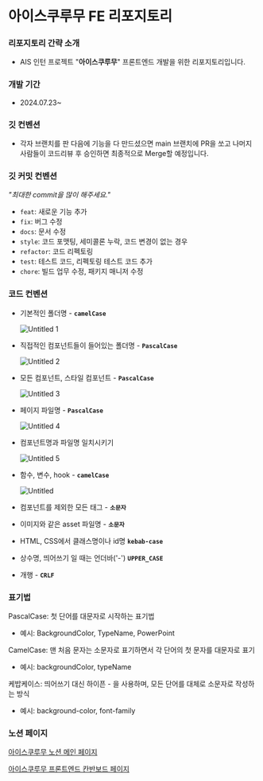 # 아이스쿠루무 FE 리포지토리

### 리포지토리 간략 소개

- AIS 인턴 프로젝트 "**아이스쿠루무**" 프론트엔드 개발을 위한 리포지토리입니다.

### 개발 기간

- 2024.07.23~

### 깃 컨벤션

- 각자 브랜치를 판 다음에 기능을 다 만드셨으면 main 브랜치에 PR을 쏘고 나머지 사람들이 코드리뷰 후 승인하면 최종적으로 Merge할 예정입니다.

### 깃 커밋 컨벤션

*"최대한 commit을 많이 해주세요."*

- `feat`: 새로운 기능 추가
- `fix`: 버그 수정
- `docs`: 문서 수정
- `style`: 코드 포맷팅, 세미콜론 누락, 코드 변경이 없는 경우
- `refactor`: 코드 리펙토링
- `test`: 테스트 코드, 리펙토링 테스트 코드 추가
- `chore`: 빌드 업무 수정, 패키지 매니저 수정

### **코드 컨벤션**

- 기본적인 폴더명 - **`camelCase`**
    
  ![Untitled 1](https://github.com/user-attachments/assets/be291ac4-609a-4081-8b29-70679cee0308)

    
- 직접적인 컴포넌트들이 들어있는 폴더명 - **`PascalCase`**
    
    ![Untitled 2](https://github.com/user-attachments/assets/9942fba2-5863-4682-829f-9871126d83a5)

- 모든 컴포넌트, 스타일 컴포넌트 - **`PascalCase`**
    
    ![Untitled 3](https://github.com/user-attachments/assets/cbea785b-feec-47f8-b764-16d48b00d2d1)

- 페이지 파일명 - **`PascalCase`**
    
    ![Untitled 4](https://github.com/user-attachments/assets/2c51e801-843e-4c09-834e-622caec1307f)

- 컴포넌트명과 파일명 일치시키기
    
    ![Untitled 5](https://github.com/user-attachments/assets/9d0fda39-e5ec-45af-99c3-6b4e08eb6730)

- 함수, 변수, hook - **`camelCase`**
    
    ![Untitled](https://github.com/user-attachments/assets/efd06ea6-98ce-4a9d-855d-92d165c1a88f)

- 컴포넌트를 제외한 모든 태그 - **`소문자`**
- 이미지와 같은 asset 파일명 - **`소문자`**
- HTML, CSS에서 클래스명이나 id명 **`kebab-case`**
- 상수명, 띄어쓰기 일 때는 언더바('-') **`UPPER_CASE`**
- 개행 - **`CRLF`**

### 표기법

PascalCase: 첫 단어를 대문자로 시작하는 표기법

- 예시: BackgroundColor, TypeName, PowerPoint

CamelCase: 맨 처음 문자는 소문자로 표기하면서 각 단어의 첫 문자를 대문자로 표기

- 예시: backgroundColor, typeName

케밥케이스: 띄어쓰기 대신 하이픈 - 을 사용하며, 모든 단어를 대체로 소문자로 작성하는 방식

- 예시: background-color, font-family

### 노션 페이지

[아이스쿠루무 노션 메인 페이지](https://www.notion.so/cdc684bf4b314eb39b3fb8a3a161701c?pvs=4)

[아이스쿠루무 프론트엔드 칸반보드 페이지](https://www.notion.so/74a4db78c7cd490cb57c5562d189a420?pvs=4)
